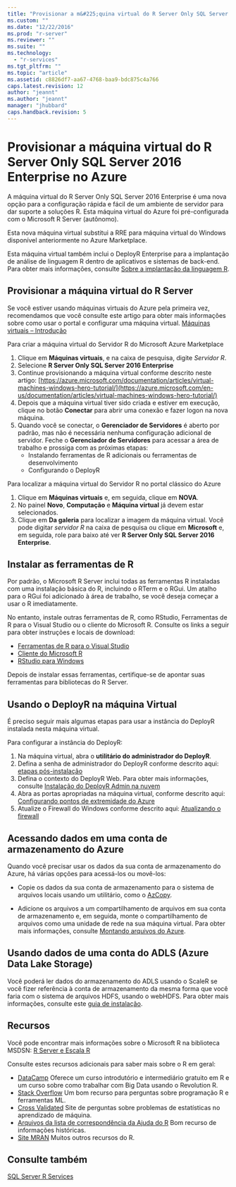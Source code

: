 ```yaml
---
title: "Provisionar a m&#225;quina virtual do R Server Only SQL Server 2016 Enterprise no Azure | Microsoft Docs"
ms.custom: ""
ms.date: "12/22/2016"
ms.prod: "r-server"
ms.reviewer: ""
ms.suite: ""
ms.technology: 
  - "r-services"
ms.tgt_pltfrm: ""
ms.topic: "article"
ms.assetid: c8826df7-aa67-4768-baa9-bdc875c4a766
caps.latest.revision: 12
author: "jeannt"
ms.author: "jeannt"
manager: "jhubbard"
caps.handback.revision: 5
---
```

# Provisionar a m&#225;quina virtual do R Server Only SQL Server 2016 Enterprise no Azure

A máquina virtual do R Server Only SQL Server 2016 Enterprise é uma nova opção para a configuração rápida e fácil de um ambiente de servidor para dar suporte a soluções R. Esta máquina virtual do Azure foi pré-configurada com o Microsoft R Server (autônomo). 

Esta nova máquina virtual substitui a RRE para máquina virtual do Windows disponível anteriormente no Azure Marketplace. 

Esta máquina virtual também inclui o DeployR Enterprise para a implantação de análise de linguagem R dentro de aplicativos e sistemas de back-end. Para obter mais informações, consulte [Sobre a implantação da linguagem R](https://msdn.microsoft.com/microsoft-r/deployr-about).


## Provisionar a máquina virtual do R Server

Se você estiver usando máquinas virtuais do Azure pela primeira vez, recomendamos que você consulte este artigo para obter mais informações sobre como usar o portal e configurar uma máquina virtual.
[Máquinas virtuais – Introdução](https://azure.microsoft.com/documentation/learning-paths/virtual-machines/)

Para criar a máquina virtual do Servidor R do Microsoft Azure Marketplace 
1. Clique em **Máquinas virtuais**, e na caixa de pesquisa, digite *Servidor R*.
2. Selecione **R Server Only SQL Server 2016 Enterprise**
3. Continue provisionando a máquina virtual conforme descrito neste artigo: [https://azure.microsoft.com/documentation/articles/virtual-machines-windows-hero-tutorial/](https://azure.microsoft.com/en-us/documentation/articles/virtual-machines-windows-hero-tutorial/) 
7. Depois que a máquina virtual tiver sido criada e estiver em execução, clique no botão **Conectar** para abrir uma conexão e fazer logon na nova máquina.
8. Quando você se conectar, o **Gerenciador de Servidores** é aberto por padrão, mas não é necessária nenhuma configuração adicional de servidor. Feche o **Gerenciador de Servidores** para acessar a área de trabalho e prossiga com as próximas etapas:
    + Instalando ferramentas de R adicionais ou ferramentas de desenvolvimento
    + Configurando o DeployR  

Para localizar a máquina virtual do Servidor R no portal clássico do Azure
1. Clique em **Máquinas virtuais** e, em seguida, clique em **NOVA**.
2. No painel **Novo**, **Computação** e **Máquina virtual** já devem estar selecionados. 
3. Clique em **Da galeria** para localizar a imagem da máquina virtual. Você pode digitar *servidor R* na caixa de pesquisa ou clique em **Microsoft** e, em seguida, role para baixo até ver **R Server Only SQL Server 2016 Enterprise**.


## Instalar as ferramentas de R
Por padrão, o Microsoft R Server inclui todas as ferramentas R instaladas com uma instalação básica do R, incluindo o RTerm e o RGui. Um atalho para o RGui foi adicionado à área de trabalho, se você deseja começar a usar o R imediatamente.

No entanto, instale outras ferramentas de R, como RStudio, Ferramentas de R para o Visual Studio ou o cliente do Microsoft R. Consulte os links a seguir para obter instruções e locais de download:
+ [Ferramentas de R para o Visual Studio](https://www.visualstudio.com/features/rtvs-vs.aspx)
+ [Cliente do Microsoft R](https://msdn.microsoft.com/microsoft-r/install-r-client-windows)
+ [RStudio para Windows](https://www.rstudio.com/products/rstudio/download/)

Depois de instalar essas ferramentas, certifique-se de apontar suas ferramentas para bibliotecas do R Server.

## Usando o DeployR na máquina Virtual

É preciso seguir mais algumas etapas para usar a instância do DeployR instalada nesta máquina virtual. 

Para configurar a instância do DeployR:

1. Na máquina virtual, abra o **utilitário do administrador do DeployR**.
2. Defina a senha de administrador do DeployR conforme descrito aqui: [etapas pós-instalação](https://msdn.microsoft.com/microsoft-r/deployr-install-on-windows)
3. Defina o contexto do DeployR Web. Para obter mais informações, consulte [Instalação do DeployR Admin na nuvem](https://msdn.microsoft.com/microsoft-r/deployr-admin-install-in-cloud) 
4. Abra as portas apropriadas na máquina virtual, conforme descrito aqui: [Configurando pontos de extremidade do Azure](https://msdn.microsoft.com/microsoft-r/deployr-admin-install-in-cloud#configuring-azure-endpoints) 
4. Atualize o Firewall do Windows conforme descrito aqui: [Atualizando o firewall](https://msdn.microsoft.com/microsoft-r/deployr-admin-install-in-cloud#updating-the-firewall) 

## Acessando dados em uma conta de armazenamento do Azure 

Quando você precisar usar os dados da sua conta de armazenamento do Azure, há várias opções para acessá-los ou movê-los:


+ Copie os dados da sua conta de armazenamento para o sistema de arquivos locais usando um utilitário, como o [AzCopy](https://azure.microsoft.com/documentation/articles/storage-use-azcopy/#copy-files-in-azure-file-storage-with-azcopy-preview-version-only). 

+ Adicione os arquivos a um compartilhamento de arquivos em sua conta de armazenamento e, em seguida, monte o compartilhamento de arquivos como uma unidade de rede na sua máquina virtual.  Para obter mais informações, consulte [Montando arquivos do Azure](https://azure.microsoft.com/documentation/articles/storage-dotnet-how-to-use-files/). 

## Usando dados de uma conta do ADLS (Azure Data Lake Storage)

Você poderá ler dados do armazenamento do ADLS usando o ScaleR se você fizer referência à conta de armazenamento da mesma forma que você faria com o sistema de arquivos HDFS, usando o webHDFS.  Para obter mais informações, consulte este [guia de instalação](http://go.microsoft.com/fwlink/?LinkId=723452).

## Recursos

Você pode encontrar mais informações sobre o Microsoft R na biblioteca MSDSN: [R Server e Escala R](https://msdn.microsoft.com/microsoft-r)  


Consulte estes recursos adicionais para saber mais sobre o R em geral: 
+ [DataCamp](http://www.datacamp.com) Oferece um curso introdutório e intermediário gratuito em R e um curso sobre como trabalhar com Big Data usando o Revolution R.
+ [Stack Overflow](http://www.stackoverflow.com) Um bom recurso para perguntas sobre programação R e ferramentas ML. 
+ [Cross Validated](https://stats.stackexchange.com/) Site de perguntas sobre problemas de estatísticas no aprendizado de máquina.
+ [Arquivos da lista de correspondência da Ajuda do R](https://www.r-project.org/mail.html) Bom recurso de informações históricas. 
+ [Site MRAN](https://mran.microsoft.com/documents/getting-started/) Muitos outros recursos do R.  

## Consulte também
[SQL Server R Services](https://msdn.microsoft.com/library/mt604845.aspx)
